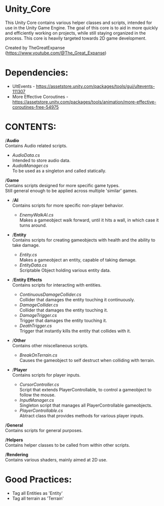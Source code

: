 # Unity_Core
This Unity Core contains various helper classes and scripts, intended for use in the Unity Game Engine.
The goal of this core is to aid in more quickly and efficiently working on projects, while still staying organized in the process.
This core is heavily targeted towards 2D game development.

Created by TheGreatExpanse (https://www.youtube.com/@The_Great_Expanse)


# Dependencies:
- UltEvents - https://assetstore.unity.com/packages/tools/gui/ultevents-111307
- More Effective Coroutines - https://assetstore.unity.com/packages/tools/animation/more-effective-coroutines-free-54975



# CONTENTS:
/**Audio**  
 Contains Audio related scripts.  
- *AudioData.cs*  
 Intended to store audio data.  
- *AudioManager.cs*  
 To be used as a singleton and called statically.  
  

/**Game**  
Contains scripts designed for more specific game types.  
Still general enough to be applied across multiple 'similar' games.  
- /**AI**  
Contains scripts for more specific non-player behavior.  
  - *EnemyWalkAI.cs*  
  Makes a gameobject walk forward, until it hits a wall, in which case it turns around.  

- /**Entity**  
Contains scripts for creating gameobjects with health and the ability to take damage.  
  - *Entity.cs*  
  Makes a gameobject an entity, capable of taking damage.  
  - *EntityData.cs*  
  Scriptable Object holding various entity data.  

- /**Entity Effects**  
Contains scripts for interacting with entities.  
  - *ContinuousDamageCollider.cs*  
  Collider that damages the entity touching it continuously.  
  - *DamageCollider.cs*  
  Collider that damages the entity touching it.  
  - *DamageTrigger.cs*  
  Trigger that damages the entity touching it.  
  - *DeathTrigger.cs*  
  Trigger that instantly kills the entity that collides with it.  

- /**Other**  
Contains other miscellaneous scripts.  
  - *BreakOnTerrain.cs*  
  Causes the gameobject to self destruct when colliding with terrain.

- /**Player**  
Contains scripts for player inputs.  
  - *CursorController.cs*  
  Script that extends PlayerControllable, to control a gameobject to follow the mouse.  
  - *InputManager.cs*  
  Singleton script that manages all PlayerControllable gameobjects.  
  - *PlayerControllable.cs*  
  Abtract class that provides methods for various player inputs.  

/**General**  
Contains scripts for general purposes.  


/**Helpers**  
Contains helper classes to be called from within other scripts.  

/**Rendering**  
Contains various shaders, mainly aimed at 2D use.  


# Good Practices:
- Tag all Entities as 'Entity'
- Tag all terrain as 'Terrain'
